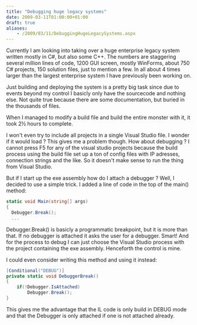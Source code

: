 ```yaml
---
title: "Debugging huge legacy systems"
date: 2009-03-11T01:00:00+01:00
draft: true
aliases:
    - /2009/03/11/DebuggingHugeLegacySystems.aspx
---
```

Currently I am looking into taking over a huge enterprise legacy system written mostly in C#, but also some C++. The numbers are staggering several million lines of code, 1200 GUI screen, mostly WinForms, about 750 C# projects, 150 solution files, just to mention a few. In all about 4 times larger than the largest enterprise system I have previously been working on.

Just building and deploying the system is a pretty big task since due to events beyond my control I basicly only have the sourcecode and nothing else. Not quite true because there are some documentation, but buried in the thousands of files.

When I managed to modify a build file and build the entire monster with it, it took 2½ hours to complete.

I won't even try to include all projects in a single Visual Studio file. I wonder if it would load ? This gives me a problem though. How about debugging ? I cannot press F5 for any of the visual studio projects because the build process using the build file set up a ton of config files with IP adresses, connection strings and the like. So it doesn't make sense to run the thing from Visual Studio.

But if I start up the exe assembly how do I attach a debugger ? Well, I decided to use a simple trick. I added a line of code in the top of the main() method:

```csharp
static void Main(string[] args)   
{  
  Debugger.Break();  
  ...  
```

Debugger.Break() is basicly a programmatic breakpoint, but it is more than that. If no debugger is attached it asks the user for a debugger. Smart! And for the process to debug I can just choose the Visual Studio process with the project containing the exe assembly. Henceforth the control is mine.

I could even consider writing this method and using it instead:

```csharp
[Conditional("DEBUG")]  
private static void DebuggerBreak()  
{  
    if(!Debugger.IsAttached)  
        Debugger.Break();  
}  
```

This gives me the advantage that the IL code is only build in DEBUG mode and that the Debugger is only attached if one is not attached already.